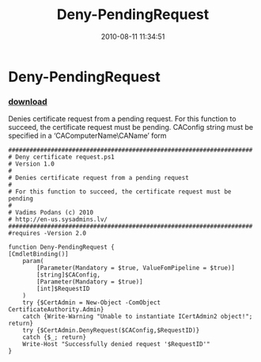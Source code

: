 ﻿---
pid:            2063
poster:         vpodans
title:          Deny-PendingRequest
date:           2010-08-11 11:34:51
format:         posh
parent:         0
parent:         0

---

# Deny-PendingRequest

### [download](2063.ps1)

Denies certificate request from a pending request. For this function to succeed, the certificate request must be pending. CAConfig string must be specified in a ‘CAComputerName\CAName’ form

```posh
#####################################################################
# Deny certificate request.ps1
# Version 1.0
#
# Denies certificate request from a pending request
#
# For this function to succeed, the certificate request must be pending
#
# Vadims Podans (c) 2010
# http://en-us.sysadmins.lv/
#####################################################################
#requires -Version 2.0

function Deny-PendingRequest {
[CmdletBinding()]
    param(
        [Parameter(Mandatory = $true, ValueFomPipeline = $true)]
        [string]$CAConfig,
        [Parameter(Mandatory = $true)]
        [int]$RequestID
    )
    try {$CertAdmin = New-Object -ComObject CertificateAuthority.Admin}
    catch {Write-Warning "Unable to instantiate ICertAdmin2 object!"; return}
    try {$CertAdmin.DenyRequest($CAConfig,$RequestID)}
    catch {$_; return}
    Write-Host "Successfully denied request '$RequestID'"
}
```
